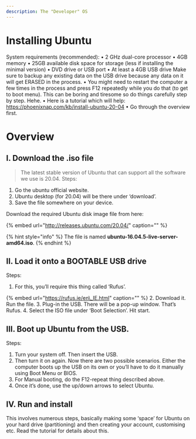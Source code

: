 ```yaml
---
description: The "Developer" OS
---
```


# Installing Ubuntu
  System requirements (recommended):
•	2 GHz dual-core processor
•	4GB memory
•	25GB available disk space for storage (less if installing the minimal version)
•	DVD drive or USB port
•	At least a 4GB USB drive
  Make sure to backup any existing data on the USB drive because any data on it will get ERASED in the process.
•	You might need to restart the computer a few times in the process and press F12 repeatedly while you do that (to get to boot menu). This can be boring and tiresome so do things carefully step by step. Hehe.
•	Here is a tutorial which will help: https://phoenixnap.com/kb/install-ubuntu-20-04
•	Go through the overview first.


# Overview

## I. Download the .iso file

> The latest stable version of Ubuntu that can support all the software we use is 20.04.
Steps:
1.	Go the ubuntu official website.
2.	Ubuntu desktop (for 20.04) will be there under ‘download’.
3.	Save the file somewhere on your device.


Download the required Ubuntu disk image file from here:

{% embed url="http://releases.ubuntu.com/20.04/" caption="" %}

{% hint style="info" %}
The file is named **ubuntu-16.04.5-live-server-amd64.iso**.
{% endhint %}

## II. Load it onto a BOOTABLE USB drive
Steps: 
1.	For this, you’ll require this thing called ‘Rufus’.



{% embed url="https://rufus.ie/en\_IE.html" caption="" %}
2.	Download it. Run the file.
3.	Plug-in the USB. There will be a pop-up window. That’s Rufus.
4.	Select the ISO file under ‘Boot Selection’. Hit start.




## III.	Boot up Ubuntu from the USB.

Steps:
1.	Turn your system off. Then insert the USB.
2.	Then turn it on again. Now there are two possible scenarios. Either the computer boots up the USB on its own or you’ll have to do it manually using Boot Menu or BIOS.
3.	For Manual booting, do the F12-repeat thing described above.
4.	Once it’s done, use the up/down arrows to select Ubuntu.


## IV.	Run and install
This involves numerous steps, basically making some ‘space’ for Ubuntu on your hard drive (partitioning) and then creating your account, customising etc. Read the tutorial for details about this. 
